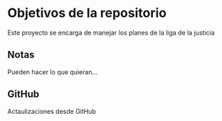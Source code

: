# Objetivos de la repositorio

Este proyecto se encarga de manejar los planes de la liga de la justicia


## Notas
Pueden hacer lo que quieran...

## GitHub
Actaulizaciones desde GitHub
